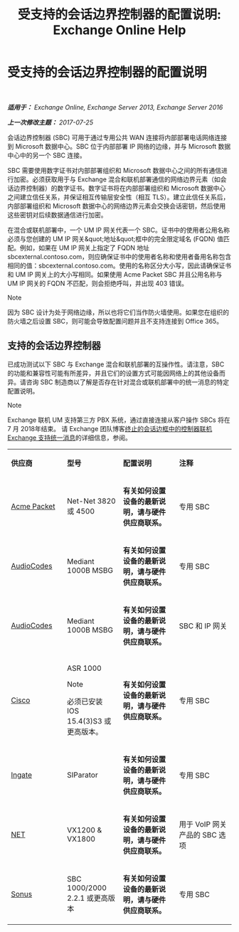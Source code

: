﻿---
title: '受支持的会话边界控制器的配置说明: Exchange Online Help'
TOCTitle: 受支持的会话边界控制器的配置说明
ms:assetid: d161f94a-a243-4294-93b3-2bf1dc17b59f
ms:mtpsurl: https://technet.microsoft.com/zh-cn/library/JJ673565(v=EXCHG.150)
ms:contentKeyID: 50556677
ms.date: 05/23/2018
mtps_version: v=EXCHG.150
ms.translationtype: MT
---

# 受支持的会话边界控制器的配置说明

 

_**适用于：** Exchange Online, Exchange Server 2013, Exchange Server 2016_

_**上一次修改主题：** 2017-07-25_

会话边界控制器 (SBC) 可用于通过专用公共 WAN 连接将内部部署电话网络连接到 Microsoft 数据中心。SBC 位于内部部署 IP 网络的边缘，并与 Microsoft 数据中心中的另一个 SBC 连接。

SBC 需要使用数字证书对内部部署组织和 Microsoft 数据中心之间的所有通信进行加密。必须获取用于与 Exchange 混合和联机部署通信的网络边界元素（如会话边界控制器）的数字证书。数字证书将在内部部署组织和 Microsoft 数据中心之间建立信任关系，并保证相互传输层安全性（相互 TLS）。建立此信任关系后，内部部署组织和 Microsoft 数据中心的网络边界元素会交换会话密钥，然后使用这些密钥对后续数据通信进行加密。

在混合或联机部署中，一个 UM IP 网关代表一个 SBC。证书中的使用者公用名称必须与您创建的 UM IP 网关\&quot;地址\&quot;框中的完全限定域名 (FQDN) 值匹配。例如，如果在 UM IP 网关上指定了 FQDN 地址 sbcexternal.contoso.com，则应确保证书中的使用者名称和使用者备用名称包含相同的值：sbcexternal.contoso.com。使用的名称区分大小写，因此请确保证书和 UM IP 网关上的大小写相同。如果使用 Acme Packet SBC 并且公用名称与 UM IP 网关的 FQDN 不匹配，则会拒绝呼叫，并出现 403 错误。

> [!NOTE]  
> 因为 SBC 设计为处于网络边缘，所以也将它们当作防火墙使用。如果您在组织的防火墙之后设置 SBC，则可能会导致配置问题并且不支持连接到 Office 365。


## 支持的会话边界控制器

已成功测试以下 SBC 与 Exchange 混合和联机部署的互操作性。请注意，SBC 的功能和兼容性可能有所差异，并且它们的设置方式可能因网络上的其他设备而异。请咨询 SBC 制造商以了解是否存在针对混合或联机部署中的统一消息的特定配置说明。

> [!NOTE]  
> Exchange 联机 UM 支持第三方 PBX 系统，通过直接连接从客户操作 SBCs 将在 7 月 2018年结束。 请 Exchange 团队博客<a href="https://blogs.technet.microsoft.com/exchange/2017/07/18/discontinuation-of-support-for-session-border-controllers-in-exchange-online-unified-messaging/">终止的会话边框中的控制器联机 Exchange 支持统一消息</a>的详细信息，参阅。



<table>
<colgroup>
<col style="width: 25%" />
<col style="width: 25%" />
<col style="width: 25%" />
<col style="width: 25%" />
</colgroup>
<tbody>
<tr class="odd">
<td><p><strong>供应商</strong></p></td>
<td><p><strong>型号</strong></p></td>
<td><p><strong>配置说明</strong></p></td>
<td><p><strong>注释</strong></p></td>
</tr>
<tr class="even">
<td><p><a href="http://www.acmepacket.com">Acme Packet</a></p></td>
<td><p>Net-Net 3820 或 4500</p></td>
<td><p><strong>有关如何设置设备的最新说明，请与硬件供应商联系。</strong></p></td>
<td><p>专用 SBC</p></td>
</tr>
<tr class="odd">
<td><p><a href="https://www.audiocodes.com">AudioCodes</a></p></td>
<td><p>Mediant 1000B MSBG</p></td>
<td><p><strong>有关如何设置设备的最新说明，请与硬件供应商联系。</strong></p></td>
<td><p>专用 SBC</p></td>
</tr>
<tr class="even">
<td><p><a href="https://www.audiocodes.com">AudioCodes</a></p></td>
<td><p>Mediant 1000B MSBG</p></td>
<td><p><strong>有关如何设置设备的最新说明，请与硬件供应商联系。</strong></p></td>
<td><p>SBC 和 IP 网关</p></td>
</tr>
<tr class="odd">
<td><p><a href="https://www.cisco.com/c/dam/en/us/solutions/collateral/enterprise-networks/unified-access/cube-asr-release-10-0.pdf">Cisco</a></p></td>
<td><p>ASR 1000</p>

> [!NOTE]  
> 必须已安装 IOS 15.4(3)S3 或更高版本。

</td>
<td><p><strong>有关如何设置设备的最新说明，请与硬件供应商联系。</strong></p></td>
<td><p>专用 SBC</p></td>
</tr>
<tr class="even">
<td><p><a href="https://www.ingate.com/">Ingate</a></p></td>
<td><p>SIParator</p></td>
<td><p><strong>有关如何设置设备的最新说明，请与硬件供应商联系。</strong></p></td>
<td><p>专用 SBC</p></td>
</tr>
<tr class="odd">
<td><p><a href="http://www.net.com">NET</a></p></td>
<td><p>VX1200 &amp; VX1800</p></td>
<td><p><strong>有关如何设置设备的最新说明，请与硬件供应商联系。</strong></p></td>
<td><p>用于 VoIP 网关产品的 SBC 选项</p></td>
</tr>
<tr class="even">
<td><p><a href="http://www.sonus.net/">Sonus</a></p></td>
<td><p>SBC 1000/2000 2.2.1 或更高版本</p></td>
<td><p><strong>有关如何设置设备的最新说明，请与硬件供应商联系。</strong></p></td>
<td><p>专用 SBC</p></td>
</tr>
</tbody>
</table>

